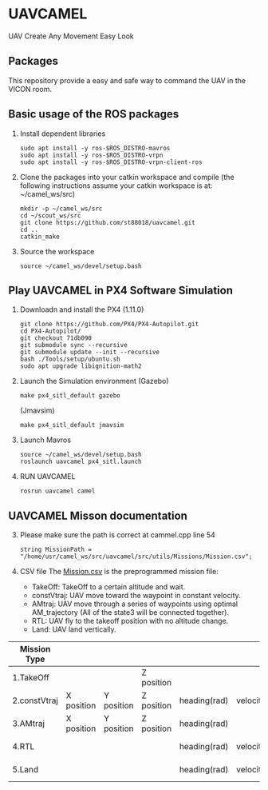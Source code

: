 # UAVCAMEL
UAV Create Any Movement Easy Look

## Packages
This repository provide a easy and safe way to command the UAV in the VICON room.

## Basic usage of the ROS packages

1. Install dependent libraries
    ```
    sudo apt install -y ros-$ROS_DISTRO-mavros
    sudo apt install -y ros-$ROS_DISTRO-vrpn
    sudo apt install -y ros-$ROS_DISTRO-vrpn-client-ros
    ```
2. Clone the packages into your catkin workspace and compile
    (the following instructions assume your catkin workspace is at: ~/camel_ws/src)
    ```
    mkdir -p ~/camel_ws/src
    cd ~/scout_ws/src
    git clone https://github.com/st88018/uavcamel.git  
    cd ..
    catkin_make
    ```
3. Source the workspace
   ```
   source ~/camel_ws/devel/setup.bash
   ```
## Play UAVCAMEL in PX4 Software Simulation
1. Downloadn and install the PX4 (1.11.0)
   ```
   git clone https://github.com/PX4/PX4-Autopilot.git
   cd PX4-Autopilot/
   git checkout 71db090
   git submodule sync --recursive
   git submodule update --init --recursive
   bash ./Tools/setup/ubuntu.sh
   sudo apt upgrade libignition-math2
   ```
2. Launch the Simulation environment
    (Gazebo)
    ```
    make px4_sitl_default gazebo
    ```
    (Jmavsim)
    ```
    make px4_sitl_default jmavsim
    ```
2. Launch Mavros
    ```
    source ~/camel_ws/devel/setup.bash
    roslaunch uavcamel px4_sitl.launch
    ```
2. RUN UAVCAMEL
    ```
    rosrun uavcamel camel
    ```
## UAVCAMEL Misson documentation

3. Please make sure the path is correct at cammel.cpp line 54
    ```
    string MissionPath = "/home/usr/camel_ws/src/uavcamel/src/utils/Missions/Mission.csv";
    ```
2. CSV file
    The [Mission.csv](src/utils/Missions/Mission.csv) is the preprogrammed mission file:

    - TakeOff: TakeOff to a certain altitude and wait.
    - constVtraj: UAV move toward the waypoint in constant velocity.
    - AMtraj: UAV move through a series of waypoints using optimal AM_trajectory (All of the state3 will be connected together).
    - RTL: UAV fly to the takeoff position with no altitude change.
    - Land: UAV land vertically.

|  Mission Type |               |               |               |               |               |               |               |
| ------------- | ------------- | ------------- | ------------- | ------------- | ------------- | ------------- | ------------- |
| 1.TakeOff     |               |               |   Z position  |               |               |               |  wait time(s) |
| 2.constVtraj  |   X position  |   Y position  |   Z position  |  heading(rad)  |   velocity    |  angular vel  |  wait time(s) |
| 3.AMtraj      |   X position  |   Y position  |   Z position  |  heading(rad)  |               |               |               |
| 4.RTL         |               |               |               |  heading(rad)  |   velocity    |  angular vel  |  wait time(s) |
| 5.Land        |               |               |               |  heading(rad)  |   velocity    |  angular vel  |               |
